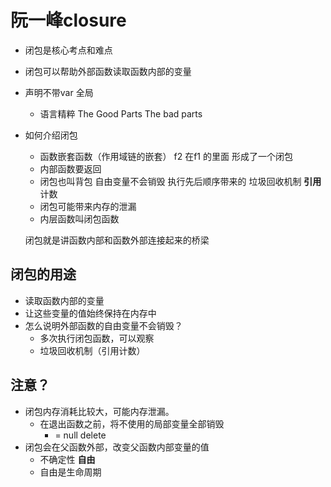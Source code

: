 # 阮一峰closure

- 闭包是核心考点和难点
- 闭包可以帮助外部函数读取函数内部的变量
- 声明不带var 全局
  - 语言精粹 The Good Parts The bad parts
- 如何介绍闭包
  - 函数嵌套函数（作用域链的嵌套）
    f2 在f1 的里面 形成了一个闭包
  - 内部函数要返回  
  - 闭包也叫背包 自由变量不会销毁
    执行先后顺序带来的
    垃圾回收机制 **引用**计数
  - 闭包可能带来内存的泄漏 
  - 内层函数叫闭包函数
 
  闭包就是讲函数内部和函数外部连接起来的桥梁
  
## 闭包的用途
- 读取函数内部的变量
- 让这些变量的值始终保持在内存中
- 怎么说明外部函数的自由变量不会销毁？
  - 多次执行闭包函数，可以观察
  - 垃圾回收机制（引用计数）

## 注意？
- 闭包内存消耗比较大，可能内存泄漏。
  - 在退出函数之前，将不使用的局部变量全部销毁
    -  = null  delete
 - 闭包会在父函数外部，改变父函数内部变量的值
   - 不确定性  **自由**
   - 自由是生命周期
